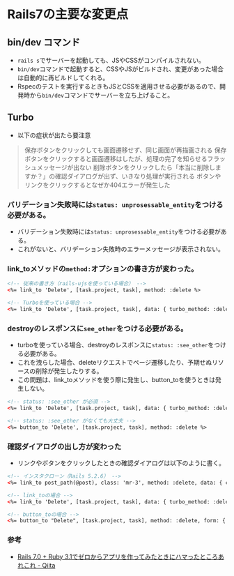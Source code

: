 # Rails7の主要な変更点
## bin/dev コマンド
- `rails s`でサーバーを起動しても、JSやCSSがコンパイルされない。
- `bin/dev`コマンドで起動すると、CSSやJSがビルドされ、変更があった場合は自動的に再ビルドしてくれる。
- Rspecのテストを実行するときもJSとCSSを適用させる必要があるので、開発時から`bin/dev`コマンドでサーバーを立ち上げること。

## Turbo
- 以下の症状が出たら要注意
> 保存ボタンをクリックしても画面遷移せず、同じ画面が再描画される
> 保存ボタンをクリックすると画面遷移はしたが、処理の完了を知らせるフラッシュメッセージが出ない
> 削除ボタンをクリックしたら「本当に削除しますか？」の確認ダイアログが出ず、いきなり処理が実行される
> ボタンやリンクをクリックするとなぜか404エラーが発生した

### バリデーション失敗時には`status: unprosessable_entity`をつける必要がある。
- バリデーション失敗時には`status: unprosessable_entity`をつける必要がある。
- これがないと、バリデーション失敗時のエラーメッセージが表示されない。

### link_toメソッドの`method:`オプションの書き方が変わった。
```html
<!-- 従来の書き方（rails-ujsを使っている場合） -->
<%= link_to 'Delete', [task.project, task], method: :delete %>

<!-- Turboを使っている場合 -->
<%= link_to 'Delete', [task.project, task], data: { turbo_method: :delete } %>
```

### destroyのレスポンスに`see_other`をつける必要がある。
- turboを使っている場合、destroyのレスポンスに`status: :see_other`をつける必要がある。
- これを洩らした場合、deleteリクエストでページ遷移したり、予期せぬリソースの削除が発生したりする。
- この問題は、link_toメソッドを使う際に発生し、button_toを使うときは発生しない。
```html
<!-- status: :see_other が必須 -->
<%= link_to 'Delete', [task.project, task], data: { turbo_method: :delete } %>

<!-- status: :see_other がなくても大丈夫 -->
<%= button_to 'Delete', [task.project, task], method: :delete %>
```

### 確認ダイアログの出し方が変わった
- リンクやボタンをクリックしたときの確認ダイアログは以下のように書く。
```html
<!-- インスタクローン（Rails 5.2.6） -->
<%= link_to post_path(@post), class: 'mr-3', method: :delete, data: { confirm: '本当に削除しますか？' } do %> 

<!-- link_toの場合 -->
<%= link_to 'Delete', [task.project, task], data: { turbo_method: :delete, turbo_confirm: 'Are you sure?' } %>

<!-- button_toの場合 -->
<%= button_to "Delete", [task.project, task], method: :delete, form: { data: { turbo_confirm: "Are you sure?" } } %>
```

### 参考
- [Rails 7.0 + Ruby 3.1でゼロからアプリを作ってみたときにハマったところあれこれ - Qiita](https://qiita.com/jnchito/items/5c41a7031404c313da1f)